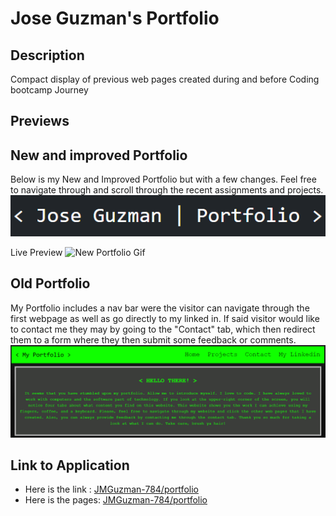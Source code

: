 # Jose Guzman's Portfolio

## Description

Compact display of previous web pages created during and before Coding bootcamp Journey 

## Previews

## New and improved Portfolio

Below is my New and Improved Portfolio but with a few changes. Feel free to navigate through and scroll through the recent assignments and projects. 
![New Portfolio](./assets/images/My_new_port.png)

Live Preview
![New Portfolio Gif](./assets/images/Port_gif.gif)

## Old Portfolio

My Portfolio includes a nav bar were the visitor can navigate through the first webpage as well as go directly to my linked in. If said visitor would like to contact me they may by going to the "Contact" tab, which then redirect them to a form where they then submit some feedback or comments.
![Old Portfolio](./assets/images/my_portfolio_preview.png)

## Link to Application

* Here is the link : [JMGuzman-784/portfolio](https://github.com/JMGuzman-784/portfolio)
* Here is the pages: [JMGuzman-784/portfolio](https://jmguzman-784.github.io/portfolio/)